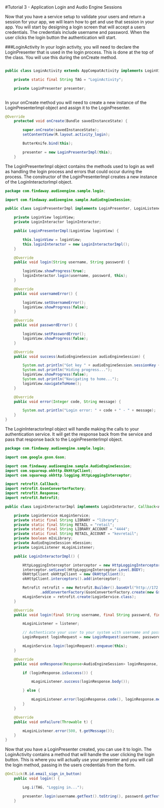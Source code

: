 #Tutorial 3 - Application Login and Audio Engine Sessions

Now that you have a service setup to validate your users and return a session for your app, we will 
learn how to get and use that session in your app. You will start by designing a login screen that will 
accept a users credentials. The credentials include username and password. When the user clicks the 
login button the authentication will start. 

###LoginActivity
In your login activity, you will need to declare the LoginPresenter that is used in the login process.
This is done at the top of the class. You will use this during the onCreate method.

``` Java

public class LoginActivity extends AppCompatActivity implements LoginView {

    private static final String TAG = "LoginActivity";

    private LoginPresenter presenter;
    
```

In your onCreate method you will need to create a new instance of the LoginPresenterImpl object and 
assign it to the LoginPresenter. 

``` Java
@Override
    protected void onCreate(Bundle savedInstanceState) {

        super.onCreate(savedInstanceState);
        setContentView(R.layout.activity_login);

        ButterKnife.bind(this);

        presenter = new LoginPresenterImpl(this);
    }
```

The LoginPresenterImpl object contains the methods used to login as well as handling the login process
and errors that could occur during the process. The constructor of the LoginPresenterImpl creates a 
new instance of the LoginInteractorImpl object.  

``` Java
package com.findaway.audioengine.sample.login;

import com.findaway.audioengine.sample.AudioEngineSession;

public class LoginPresenterImpl implements LoginPresenter, LoginListener {

    private LoginView loginView;
    private LoginInteractor loginInteractor;

    public LoginPresenterImpl(LoginView loginView) {

        this.loginView = loginView;
        this.loginInteractor = new LoginInteractorImpl();
    }

    @Override
    public void login(String username, String password) {

        loginView.showProgress(true);
        loginInteractor.login(username, password, this);
    }

    @Override
    public void usernameError() {

        loginView.setUsernameError();
        loginView.showProgress(false);
    }

    @Override
    public void passwordError() {

        loginView.setPasswordError();
        loginView.showProgress(false);
    }

    @Override
    public void success(AudioEngineSession audioEngineSession) {

        System.out.println("Got key " + audioEngineSession.sessionKey + ". Presenting success!");
        System.out.println("Hiding progress...");
        loginView.showProgress(false);
        System.out.println("Navigating to home...");
        loginView.navigateToHome();
    }

    @Override
    public void error(Integer code, String message) {

        System.out.println("Login error: " + code + " - " + message);
    }
}
```

The LoginInteractorImpl object will handle making the calls to your authentication service. It will 
get the response back from the service and pass that response back to the LoginPresenterImpl object.

``` Java
package com.findaway.audioengine.sample.login;

import com.google.gson.Gson;

import com.findaway.audioengine.sample.AudioEngineSession;
import com.squareup.okhttp.OkHttpClient;
import com.squareup.okhttp.logging.HttpLoggingInterceptor;

import retrofit.Callback;
import retrofit.GsonConverterFactory;
import retrofit.Response;
import retrofit.Retrofit;

public class LoginInteractorImpl implements LoginInteractor, Callback<AudioEngineSession> {

    private LoginService mLoginService;
    private static final String LIBRARY = "library";
    private static final String RETAIL = "retail";
    private static final String LIBRARY_ACCOUNT = "4444";
    private static final String RETAIL_ACCOUNT = "kevretail";
    private boolean mIsLibrary;
    private AudioEngineSession mSession;
    private LoginListener mLoginListener;

    public LoginInteractorImpl() {

        HttpLoggingInterceptor interceptor = new HttpLoggingInterceptor();
        interceptor.setLevel(HttpLoggingInterceptor.Level.BODY);
        OkHttpClient okHttpClient = new OkHttpClient();
        okHttpClient.interceptors().add(interceptor);

        Retrofit retrofit = new Retrofit.Builder().baseUrl("http://172.29.96.209:8080/myapp/").client(okHttpClient)
                .addConverterFactory(GsonConverterFactory.create(new Gson())).build();
        mLoginService = retrofit.create(LoginService.class);
    }

    @Override
    public void login(final String username, final String password, final LoginListener listener) {

        mLoginListener = listener;

        // Authenticate your user to your system with username and password
        LoginRequest loginRequest = new LoginRequest(username, password);

        mLoginService.login(loginRequest).enqueue(this);
    }

    @Override
    public void onResponse(Response<AudioEngineSession> loginResponse, Retrofit retrofit) {

        if (loginResponse.isSuccess()) {

            mLoginListener.success(loginResponse.body());

        } else {

            mLoginListener.error(loginResponse.code(), loginResponse.message());
        }
    }

    @Override
    public void onFailure(Throwable t) {

        mLoginListener.error(500, t.getMessage());
    }
}
```

Now that you have a LoginPresenter created, you can use it to login. The LoginActivity contains a 
method that will handle the user clicking the login button. This is where you will actually use your
presenter and you will call the login method, passing in the users credentials from the form.
 
``` Java
@OnClick(R.id.email_sign_in_button)
    public void login() {

        Log.i(TAG, "Logging in...");

        presenter.login(username.getText().toString(), password.getText().toString());
    }
```



